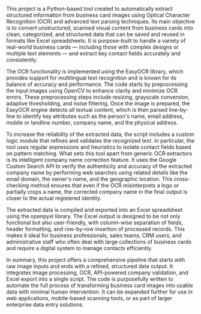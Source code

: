 This project is a Python-based tool created to automatically extract structured information from business card images using Optical Character Recognition (OCR) and advanced text parsing techniques. Its main objective is to convert unstructured, scanned visual content from business cards into clean, categorized, and structured data that can be saved and reused in formats like Excel spreadsheets. It is purpose-built to handle a variety of real-world business cards — including those with complex designs or multiple text elements — and extract key contact fields accurately and consistently.

The OCR functionality is implemented using the EasyOCR library, which provides support for multilingual text recognition and is known for its balance of accuracy and performance. The code starts by preprocessing the input images using OpenCV to enhance clarity and minimize OCR errors. These preprocessing steps include resizing, grayscale conversion, adaptive thresholding, and noise filtering. Once the image is prepared, the EasyOCR engine detects all textual content, which is then parsed line-by-line to identify key attributes such as the person's name, email address, mobile or landline number, company name, and the physical address.

To increase the reliability of the extracted data, the script includes a custom logic module that refines and validates the recognized text. In particular, the tool uses regular expressions and heuristics to isolate contact fields based on pattern matching. What sets this tool apart from generic OCR extractors is its intelligent company name correction feature. It uses the Google Custom Search API to verify the authenticity and accuracy of the extracted company name by performing web searches using related details like the email domain, the owner's name, and the geographic location. This cross-checking method ensures that even if the OCR misinterprets a logo or partially crops a name, the corrected company name in the final output is closer to the actual registered identity.

The extracted data is compiled and exported into an Excel spreadsheet using the openpyxl library. The Excel output is designed to be not only functional but also user-friendly, with column-wise separation of fields, header formatting, and row-by-row insertion of processed records. This makes it ideal for business professionals, sales teams, CRM users, and administrative staff who often deal with large collections of business cards and require a digital system to manage contacts efficiently.

In summary, this project offers a comprehensive pipeline that starts with raw image inputs and ends with a refined, structured data output. It integrates image processing, OCR, API-powered company validation, and Excel export into a single script. The code is purposefully written to automate the full process of transforming business card images into usable data with minimal human intervention. It can be expanded further for use in web applications, mobile-based scanning tools, or as part of larger enterprise data entry solutions.
